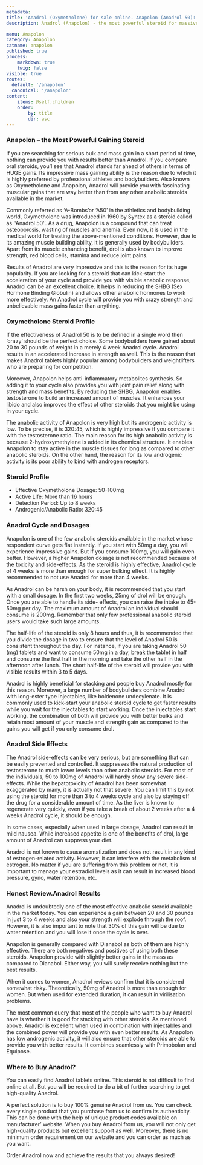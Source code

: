 ```yaml
---
metadata:
title: 'Anadrol (Oxymetholone) for sale online. Anapolon (Anadrol 50): cycle,results, reviews'
description: Anadrol (Anapolon) - the most powerful steroid for massive bulks, super strength and fast results. Buy real high-quality Anadrol 50 (Oxymetholone) online without prescription at steroidline.com

menu: Anapolon
category: Anapolon
catname: anapolon
published: true
process:
    markdown: true
    twig: false
visible: true
routes:
  default: '/anapolon'
  canonical: '/anapolon'
content:
    items: @self.children
    order:
        by: title
        dir: asc
---
```


### Anapolon – the Most Powerful Gaining Steroid

If you are searching for serious bulk and mass gain in a short period of
time, nothing can provide you with results better than Anadrol. If you compare
oral steroids, you’l see that Anadrol stands far ahead of others in terms of
HUGE gains. Its impressive mass gaining ability is the reason due to which it
is highly preferred by professional athletes and bodybuilders. Also known
as Oxymetholone and Anapolon, Anadrol will provide you with fascinating
muscular gains that are way better than from any other anabolic steroids
available in the market.

Commonly referred as ‘A-Bombs’or ‘A50’ in the athletics and
bodybuilding world, Oxymetholone was introduced in 1960 by Syntex as a steroid called
as ‘’Anadrol 50’’. As a drug, Anapolon is a compound that can treat
osteoporosis, wasting of muscles and anemia. Even now, it is used in the medical world
for treating the above-mentioned conditions. However, due to its amazing
muscle building ability, it is generally used by bodybuilders. Apart from its
muscle enhancing benefit, drol is also known to improve strength, red blood
cells, stamina and reduce joint pains.

Results of Anadrol are very impressive and this is the reason for its
huge popularity. If you are looking for a steroid that can kick-start the acceleration of your cycle and provide you with visible anabolic
response, Anadrol can be an excellent choice. It helps in reducing the SHBG (Sex
Hormone Binding Globulin) and allows other anabolic hormones to work more
effectively. An Anadrol cycle will provide you with crazy strength and unbelievable
mass gains faster than anything.

### Oxymetholone Steroid Profile

If the effectiveness of Anadrol 50 is to be defined in a single word
then ‘crazy’ should be the perfect choice. Some bodybuilders have gained
about 20 to 30 pounds of weight in a merely 4 week Anadrol cycle. Anadrol results
in an accelerated increase in strength as well. This is the reason that makes Anadrol tablets highly popular among bodybuilders and weightlifters who
are preparing for competition.

Moreover, Anapolon helps anti-inflammatory metabolites synthesis. So adding it to your cycle also provides you with joint pain relief along with
strength and mass benefits. By reducing the SHBG, Anapolon enables testosterone to
build an increased amount of muscles. It enhances your libido and also improves
the effect of other steroids that you might be using in your cycle.

The anabolic activity of Anapolon is very high but its androgenic
activity is low. To be precise, it is 320:45, which is highly impressive if you
compare it with the testosterone ratio. The main reason for its high anabolic
activity is because 2-hydroxymethylene is added in its chemical structure. It
enables Anapolon to stay active in the muscle tissues for long as compared to
other anabolic steroids. On the other hand, the reason for its low androgenic activity is its poor ability to bind with androgen receptors.

### Steroid Profile

-   Effective Oxymetholone Dosage: 50-100mg
-   Active Life: More than 16 hours
-   Detection Period: Up to 8 weeks
-   Androgenic/Anabolic Ratio: 320:45

### Anadrol Cycle and Dosages

Anapolon is one of the few anabolic steroids available in the market
whose respondent curve gets flat instantly. If you start with 50mg a day, you
will experience impressive gains. But if you consume 100mg, you will gain
even better. However, a higher Anapolon dosage is not recommended because of
the toxicity and side-effects. As the steroid is highly effective, Anadrol
cycle of 4 weeks is more than enough for super bulking effect. It is highly recommended to not use Anadrol for more than 4 weeks.

As Anadrol can be harsh on your body, it is recommended that you start
with a small dosage. In the first two weeks, 25mg of drol will be enough. Once
you are able to handle its side- effects, you can raise the intake to
45-50mg per day. The maximum amount of Anadrol an individual should consume is
200mg. Remember that only few professional anabolic steroid users would take
such large amounts.

The half-life of the steroid is only 8 hours and thus, it is recommended
that you divide the dosage in two to ensure that the level of Anadrol 50 is consistent throughout the day. For instance, if you are taking Anadrol
50 (mg) tablets and want to consume 50mg in a day, break the tablet in half and consume the first half in the morning and take the other half in the
afternoon after lunch. The short half-life of the steroid will provide you with
visible results within 3 to 5 days.

Anadrol is highly beneficial for stacking and people buy Anadrol mostly
for this reason. Moreover, a large number of bodybuilders combine Anadrol
with long-ester type injectables, like boldenone undecylenate. It is commonly
used to kick-start your anabolic steroid cycle to get faster results while
you wait for the injectables to start working. Once the injectables start
working, the combination of both will provide you with better bulks and retain most
amount of your muscle and strength gain as compared to the gains you will get
if you only consume drol.

### Anadrol Side Effects

The Anadrol side-effects can be very serious, but are something that can
be easily prevented and controlled. It suppresses the natural production
of testosterone to much lower levels than other anabolic steroids. For most
of the individuals, 50 to 100mg of Anadrol will hardly show any severe
side-effects. While the hepatotoxicity of Anadrol has been somewhat
exaggerated by many, it is actually not that severe. You can limit this by not using
the steroid for more than 3 to 4 weeks cycle and also by staying off the
drug for a considerable amount of time. As the liver is known to regenerate very quickly, even if you take a break of about 2 weeks after a 4 weeks
Anadrol cycle, it should be enough.

In some cases, especially when used in large dosage, Anadrol can result
in mild nausea. While increased appetite is one of the benefits of drol,
large amount of Anadrol can suppress your diet.

Anadrol is not known to cause aromatization and does not result in any
kind of estrogen-related activity. However, it can interfere with the metabolism
of estrogen. No matter if you are suffering from this problem or not, it
is important to manage your estradiol levels as it can result in increased
blood pressure, gyno, water retention, etc.

### Honest Review.Anadrol Results

Anadrol is undoubtedly one of the most effective anabolic steroid
available in the market today. You can experience a gain between 20 and 30 pounds in just 3 to 4 weeks and also your strength will explode through the roof.
However, it is also important to note that 30% of this gain will be due to water
retention and you will lose it once the cycle is over.

Anapolon is generally compared with Dianabol as both of them are highly effective. There are both negatives and positives of using both these steroids. Anapolon provide with slightly better gains in the mass as
compared to Dianabol. Either way, you will surely receive nothing but the best
results.

When it comes to women, Anadrol reviews confirm that it is considered
somewhat risky. Theoretically, 50mg of Anadrol is more than enough for women. But
when used for extended duration, it can result in virilisation problems.

The most common query that most of the people who want to buy Anadrol
have is whether it is good for stacking with other steroids. As mentioned
above, Anadrol is excellent when used in combination with injectables and the combined power will provide you with even better results. As Anapolon
has low androgenic activity, it will also ensure that other steroids are able
to provide you with better results. It combines seamlessly with Primobolan
and Equipose.

### Where to Buy Anadrol?

You can easily find Anadrol tablets online. This steroid is not
difficult to find online at all. But you will be required to do a bit of further
searching to get high-quality Anadrol.

A perfect solution is to buy 100% genuine Anadrol from us. You can check
every single product that you purchase from us to confirm its authenticity.
This can be done with the help of unique product codes available on
manufacturer’ website. When you buy Anadrol from us, you will not only get
high-quality products but excellent support as well. Moreover, there is no minimum
order requirement on our website and you can order as much as you want.

Order Anadrol now and achieve the results that you always desired!
